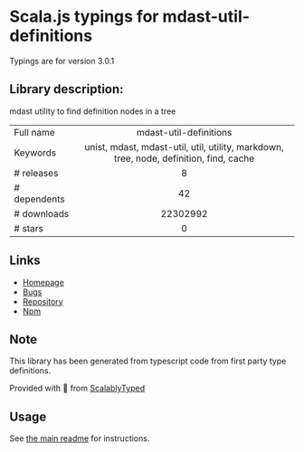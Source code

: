 
# Scala.js typings for mdast-util-definitions

Typings are for version 3.0.1

## Library description:
mdast utility to find definition nodes in a tree

|                    |                 |
| ------------------ | :-------------: |
| Full name          | mdast-util-definitions |
| Keywords           | unist, mdast, mdast-util, util, utility, markdown, tree, node, definition, find, cache |
| # releases         | 8 |
| # dependents       | 42 |
| # downloads        | 22302992 |
| # stars            | 0 |

## Links
- [Homepage](https://github.com/syntax-tree/mdast-util-definitions#readme)
- [Bugs](https://github.com/syntax-tree/mdast-util-definitions/issues)
- [Repository](https://github.com/syntax-tree/mdast-util-definitions)
- [Npm](https://www.npmjs.com/package/mdast-util-definitions)
    


## Note
This library has been generated from typescript code from first party type definitions.

Provided with :purple_heart: from [ScalablyTyped](https://github.com/oyvindberg/ScalablyTyped)

## Usage
See [the main readme](../../readme.md) for instructions.


